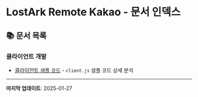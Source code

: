 # LostArk Remote Kakao - 문서 인덱스

## 📚 문서 목록

### 클라이언트 개발
- [클라이언트 샘플 코드](./client/client-sample.md) - `client.js` 샘플 코드 상세 분석

---

**마지막 업데이트**: 2025-01-27
